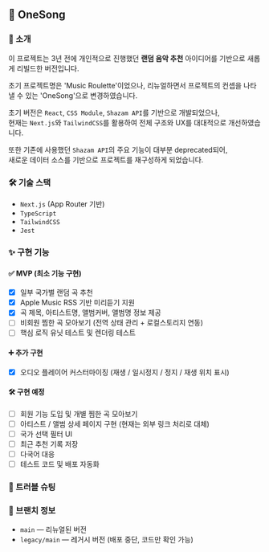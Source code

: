 ## 🎵 OneSong

### 📄 소개

이 프로젝트는 3년 전에 개인적으로 진행했던 **랜덤 음악 추천** 아이디어를 기반으로 새롭게 리빌드한 버전입니다.

초기 프로젝트명은 'Music Roulette'이었으나, 리뉴얼하면서 프로젝트의 컨셉을 나타낼 수 있는 'OneSong'으로 변경하였습니다.

초기 버전은 `React`, `CSS Module`, `Shazam API`를 기반으로 개발되었으나,  
현재는 `Next.js`와 `TailwindCSS`를 활용하여 전체 구조와 UX를 대대적으로 개선하였습니다.

또한 기존에 사용했던 `Shazam API`의 주요 기능이 대부분 deprecated되어,  
새로운 데이터 소스를 기반으로 프로젝트를 재구성하게 되었습니다.

### 🛠 기술 스택

- `Next.js` (App Router 기반)
- `TypeScript`
- `TailwindCSS`
- `Jest`

### ✨ 구현 기능

#### ✅ MVP (최소 기능 구현)

- [x] 일부 국가별 랜덤 곡 추천
- [x] Apple Music RSS 기반 미리듣기 지원
- [x] 곡 제목, 아티스트명, 앨범커버, 앨범명 정보 제공
- [ ] 비회원 찜한 곡 모아보기 (전역 상태 관리 + 로컬스토리지 연동)
- [ ] 핵심 로직 유닛 테스트 및 렌더링 테스트

#### ➕ 추가 구현

- [x] 오디오 플레이어 커스터마이징 (재생 / 일시정지 / 정지 / 재생 위치 표시)

#### 🛠 구현 예정

- [ ] 회원 기능 도입 및 개별 찜한 곡 모아보기
- [ ] 아티스트 / 앨범 상세 페이지 구현 (현재는 외부 링크 처리로 대체)
- [ ] 국가 선택 필터 UI
- [ ] 최근 추천 기록 저장
- [ ] 다국어 대응
- [ ] 테스트 코드 및 배포 자동화

### 🧩 트러블 슈팅

### 🌿 브랜치 정보

- `main` — 리뉴얼된 버전
- `legacy/main` — 레거시 버전 (배포 중단, 코드만 확인 가능)
